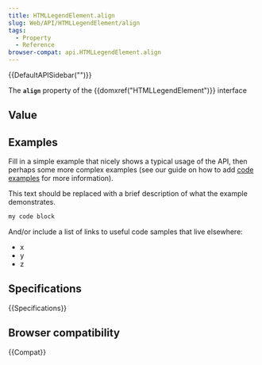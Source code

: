 ```yaml
---
title: HTMLLegendElement.align
slug: Web/API/HTMLLegendElement/align
tags:
  - Property
  - Reference
browser-compat: api.HTMLLegendElement.align
---
```

{{DefaultAPISidebar("")}}

The **`align`** property of the {{domxref("HTMLLegendElement")}} interface 

## Value



## Examples

Fill in a simple example that nicely shows a typical usage of the API, then perhaps some more complex examples (see our guide on how to add [code examples](/en-US/docs/MDN/Contribute/Structures/Code_examples) for more information).

This text should be replaced with a brief description of what the example demonstrates.

```js
my code block
```

And/or include a list of links to useful code samples that live elsewhere:

*   x
*   y
*   z

## Specifications

{{Specifications}}

## Browser compatibility

{{Compat}}


